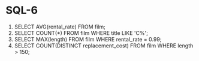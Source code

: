 # SQL-6

1. SELECT AVG(rental_rate) FROM film;
2. SELECT COUNT(*) FROM film
WHERE title LIKE 'C%';
3. SELECT MAX(length) FROM film
WHERE rental_rate = 0.99;
4. SELECT COUNT(DISTINCT replacement_cost) FROM film
WHERE length > 150;
